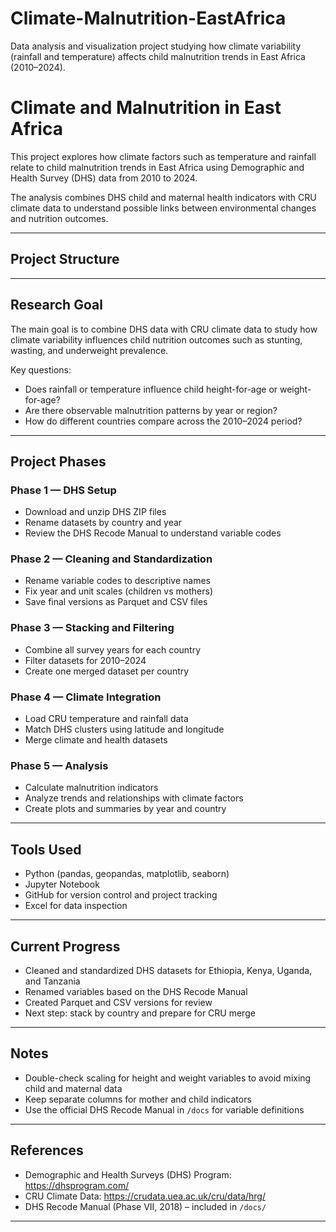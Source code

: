 # Climate-Malnutrition-EastAfrica
Data analysis and visualization project studying how climate variability (rainfall and temperature) affects child malnutrition trends in East Africa (2010–2024).

# Climate and Malnutrition in East Africa

This project explores how climate factors such as temperature and rainfall relate to child malnutrition trends in East Africa using Demographic and Health Survey (DHS) data from 2010 to 2024.

The analysis combines DHS child and maternal health indicators with CRU climate data to understand possible links between environmental changes and nutrition outcomes.

---

## Project Structure


---

## Research Goal

The main goal is to combine DHS data with CRU climate data to study how climate variability influences child nutrition outcomes such as stunting, wasting, and underweight prevalence.

Key questions:
- Does rainfall or temperature influence child height-for-age or weight-for-age?
- Are there observable malnutrition patterns by year or region?
- How do different countries compare across the 2010–2024 period?

---

## Project Phases

### Phase 1 — DHS Setup
- Download and unzip DHS ZIP files  
- Rename datasets by country and year  
- Review the DHS Recode Manual to understand variable codes  

### Phase 2 — Cleaning and Standardization
- Rename variable codes to descriptive names  
- Fix year and unit scales (children vs mothers)  
- Save final versions as Parquet and CSV files  

### Phase 3 — Stacking and Filtering
- Combine all survey years for each country  
- Filter datasets for 2010–2024  
- Create one merged dataset per country  

### Phase 4 — Climate Integration
- Load CRU temperature and rainfall data  
- Match DHS clusters using latitude and longitude  
- Merge climate and health datasets  

### Phase 5 — Analysis
- Calculate malnutrition indicators  
- Analyze trends and relationships with climate factors  
- Create plots and summaries by year and country  

---

## Tools Used
- Python (pandas, geopandas, matplotlib, seaborn)  
- Jupyter Notebook  
- GitHub for version control and project tracking  
- Excel for data inspection  

---

## Current Progress
- Cleaned and standardized DHS datasets for Ethiopia, Kenya, Uganda, and Tanzania  
- Renamed variables based on the DHS Recode Manual  
- Created Parquet and CSV versions for review  
- Next step: stack by country and prepare for CRU merge  

---

## Notes
- Double-check scaling for height and weight variables to avoid mixing child and maternal data  
- Keep separate columns for mother and child indicators  
- Use the official DHS Recode Manual in `/docs` for variable definitions  

---

## References
- Demographic and Health Surveys (DHS) Program: https://dhsprogram.com/  
- CRU Climate Data: https://crudata.uea.ac.uk/cru/data/hrg/  
- DHS Recode Manual (Phase VII, 2018) – included in `/docs/`

---


